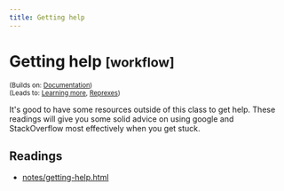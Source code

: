 ```yaml
---
title: Getting help
---
```


<!-- Generated automatically from getting-help.yml. Do not edit by hand -->

# Getting help <small class='workflow'>[workflow]</small>
<small>(Builds on: [Documentation](documentation.md))</small>  
<small>(Leads to: [Learning more](learning-more.md), [Reprexes](reprexes.md))</small>

It's good to have some resources outside of this class to get help.
These readings will give you some solid advice on using google and
StackOverflow most effectively when you get stuck.

## Readings

  * [notes/getting-help.html](notes/getting-help.html)



